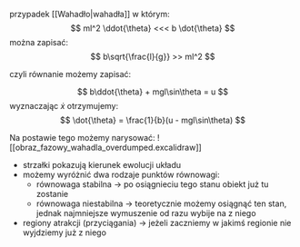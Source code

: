 przypadek [[Wahadło|wahadła]] w którym:
$$ ml^2 \ddot{\theta} <<< b \dot{\theta} $$
można zapisać:
$$ b\sqrt{\frac{l}{g}} >> ml^2 $$

czyli równanie możemy zapisać:

$$ b\ddot{\theta} + mgl\sin\theta = u $$
wyznaczając $\dot{x}$ otrzymujemy:
$$ \dot{\theta} = \frac{1}{b}(u - mgl\sin\theta) $$

Na postawie tego możemy narysować:
![[obraz_fazowy_wahadla_overdumped.excalidraw]]

- strzałki pokazują kierunek ewolucji układu
- możemy wyróżnić dwa rodzaje punktów równowagi:
	- równowaga stabilna -> po osiągnieciu tego stanu obiekt już tu zostanie
	- równowaga niestabilna -> teoretycznie możemy osiągnąć ten stan, jednak najmniejsze wymuszenie od razu wybije na z niego
- regiony atrakcji (przyciągania) -> jeżeli zaczniemy w jakimś regionie nie wyjdziemy już z niego